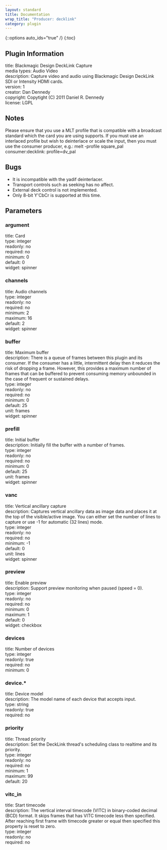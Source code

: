 ```yaml
---
layout: standard
title: Documentation
wrap_title: "Producer: decklink"
category: plugin
---
```

{::options auto_ids="true" /}
{:toc}

## Plugin Information

title: Blackmagic Design DeckLink Capture  
media types:
Audio  Video  
description: Capture video and audio using Blackmagic Design DeckLink SDI or Intensity HDMI cards.  
version: 1  
creator: Dan Dennedy  
copyright: Copytight (C) 2011 Daniel R. Dennedy  
license: LGPL  

## Notes

Please ensure that you use a MLT profile that is compatible with a broadcast standard which the card you are using supports. If you must use an interlaced profile but wish to deinterlace or scale the input, then you must use the consumer producer, e.g.: melt -profile square_pal consumer:decklink: profile=dv_pal
## Bugs

* It is incompatible with the yadif deinterlacer.
* Transport controls such as seeking has no affect.
* External deck control is not implemented.
* Only 8-bit Y'CbCr is supported at this time.

## Parameters

### argument

title: Card    
type: integer  
readonly: no  
required: no  
minimum: 0  
default: 0  
widget: spinner  

### channels

title: Audio channels    
type: integer  
readonly: no  
required: no  
minimum: 2  
maximum: 16  
default: 2  
widget: spinner  

### buffer

title: Maximum buffer    
description:
There is a queue of frames between this plugin and its consumer. If the consumer has a little, intermittent delay then it reduces the risk of dropping a frame. However, this provides a maximum number of frames that can be buffered to prevent consuming memory unbounded in the case of frequent or sustained delays.  
type: integer  
readonly: no  
required: no  
minimum: 0  
default: 25  
unit: frames  
widget: spinner  

### prefill

title: Initial buffer    
description:
Initially fill the buffer with a number of frames.  
type: integer  
readonly: no  
required: no  
minimum: 0  
default: 25  
unit: frames  
widget: spinner  

### vanc

title: Vertical ancillary capture    
description:
Captures vertical ancillary data as image data and places it at the top of the visible/active image. You can either set the number of lines to capture or use -1 for automatic (32 lines) mode.  
type: integer  
readonly: no  
required: no  
minimum: -1  
default: 0  
unit: lines  
widget: spinner  

### preview

title: Enable preview    
description:
Support preview monitoring when paused (speed = 0).  
type: integer  
readonly: no  
required: no  
minimum: 0  
maximum: 1  
default: 0  
widget: checkbox  

### devices

title: Number of devices    
type: integer  
readonly: true  
required: no  
minimum: 0  

### device.*

title: Device model    
description:
The model name of each device that accepts input.  
type: string  
readonly: true  
required: no  

### priority

title: Thread priority    
description:
Set the DeckLink thread&#39;s scheduling class to realtime and its priority.  
type: integer  
readonly: no  
required: no  
minimum: 1  
maximum: 99  
default: 20  

### vitc_in

title: Start timecode    
description:
The vertical interval timecode (VITC) in binary-coded decimal (BCD) format. It skips frames that has VITC timecode less then specified. After reaching first frame with timecode greater or equal then specified this property is reset to zero.  
type: integer  
readonly: no  
required: no  

